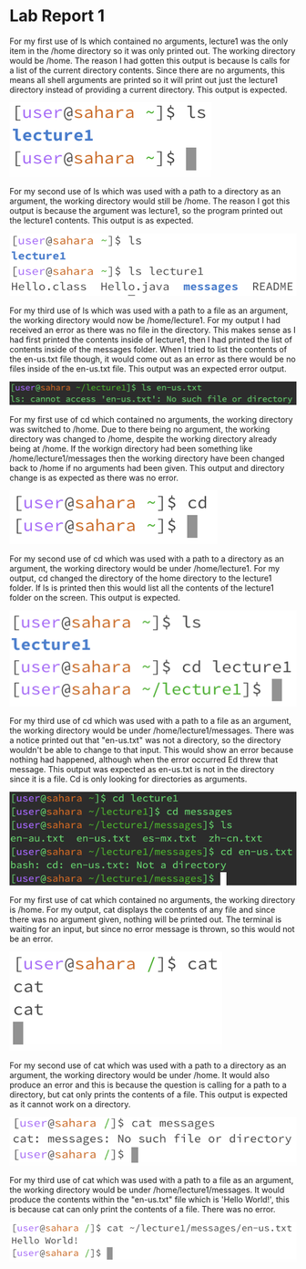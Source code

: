 # Lab Report 1


For my first use of ls which contained no arguments, lecture1 was the only item in the /home directory so it was only printed out. The working directory would be /home. The reason I had gotten this output is because ls calls for a list of the current directory contents. Since there are no arguments, this means all shell arguments are printed so it will print out just the lecture1 directory instead of providing a current directory. This output is expected. 

![Image](ls1.png)

For my second use of ls which was used with a path to a directory as an argument, the working directory would still be /home. The reason I got this output is because the argument was lecture1, so the program printed out the lecture1 contents. This output is as expected. 

![Image](ls2.png)

For my third use of ls which was used with a path to a file as an argument, the working directory would now be /home/lecture1. For my output I had received an error as there was no file in the directory. This makes sense as I had first printed the contents inside of lecture1, then I had printed the list of contents inside of the messages folder. When I tried to list the contents of the en-us.txt file though, it would come out as an error as there would be no files inside of the en-us.txt file. This output was an expected error output. 

![Image](ls3.5.png)

For my first use of cd which contained no arguments, the working directory was switched to /home. Due to there being no argument, the working directory was changed to /home, despite the working directory already being at /home. If the workign directory had been something like /home/lecture1/messages then the working directory have been changed back to /home if no arguments had been given. This output and directory change is as expected as there was no error. 

![Image](cd1.png)

For my second use of cd which was used with a path to a directory as an argument, the working directory would be under /home/lecture1. For my output, cd changed the directory of the home directory to the lecture1 folder. If ls is printed then this would list all the contents of the lecture1 folder on the screen. This output is expected. 

![Image](cd2.png)

For my third use of cd which was used with a path to a file as an argument, the working directory would be under /home/lecture1/messages. There was a notice printed out that "en-us.txt" was not a directory, so the directory wouldn't be able to change to that input. This would show an error because nothing had happened, although when the error occurred Ed threw that message. This output was expected as en-us.txt is not in the directory since it is a file. Cd is only looking for directories as arguments. 

![Image](cd3.png)

For my first use of cat which contained no arguments, the working directory is /home. For my output, cat displays the contents of any file and since there was no argument given, nothing will be printed out. The terminal is waiting for an input, but since no error message is thrown, so this would not be an error.

![Image](cat1.png)

For my second use of cat which was used with a path to a directory as an argument, the working directory would be under /home. It would also produce an error and this is because the question is calling for a path to a directory, but cat only prints the contents of a file. This output is expected as it cannot work on a directory. 

![Image](cat2.png)

For my third use of cat which was used with a path to a file as an argument, the working directory would be under /home/lecture1/messages. It would produce the contents within the "en-us.txt" file which is 'Hello World!', this is because cat can only print the contents of a file. There was no error. 

![Image](cat3.png)
